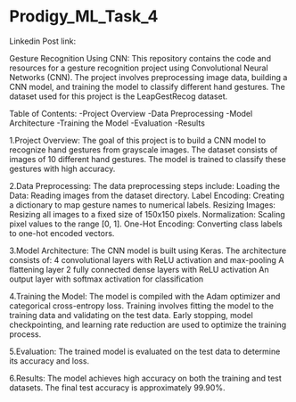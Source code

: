 # Prodigy_ML_Task_4

Linkedin Post link: 

Gesture Recognition Using CNN: This repository contains the code and resources for a gesture recognition project using Convolutional Neural Networks (CNN). The project involves preprocessing image data, building a CNN model, and training the model to classify different hand gestures. The dataset used for this project is the LeapGestRecog dataset.

Table of Contents: 
-Project Overview 
-Data Preprocessing 
-Model Architecture 
-Training the Model 
-Evaluation
-Results 

1.Project Overview: The goal of this project is to build a CNN model to recognize hand gestures from grayscale images. The dataset consists of images of 10 different hand gestures. The model is trained to classify these gestures with high accuracy.

2.Data Preprocessing: The data preprocessing steps include: Loading the Data: Reading images from the dataset directory. Label Encoding: Creating a dictionary to map gesture names to numerical labels. Resizing Images: Resizing all images to a fixed size of 150x150 pixels. Normalization: Scaling pixel values to the range [0, 1]. One-Hot Encoding: Converting class labels to one-hot encoded vectors.

3.Model Architecture: The CNN model is built using Keras. The architecture consists of: 4 convolutional layers with ReLU activation and max-pooling A flattening layer 2 fully connected dense layers with ReLU activation An output layer with softmax activation for classification

4.Training the Model: The model is compiled with the Adam optimizer and categorical cross-entropy loss. Training involves fitting the model to the training data and validating on the test data. Early stopping, model checkpointing, and learning rate reduction are used to optimize the training process.

5.Evaluation: The trained model is evaluated on the test data to determine its accuracy and loss.

6.Results: The model achieves high accuracy on both the training and test datasets. The final test accuracy is approximately 99.90%.

